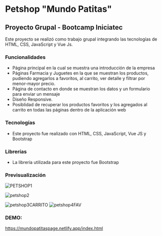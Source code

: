 # Petshop "Mundo Patitas"

## Proyecto Grupal - Bootcamp Iniciatec
Este proyecto se realizó como trabajo grupal integrando las tecnologías de HTML, CSS, JavaScript y Vue Js.

### Funcionalidades
 - Página principal en la cual se muestra una introducción de la empresa
 - Páginas Farmacia y Juguetes en la que se muestran los productos, pudiendo agregarlos a favoritos, al carrito, ver detalle y filtrar por menor-mayor precio.
 - Página de contacto en donde se muestran los datos y un formulario para enviar un mensaje
 - Diseño Responsive.
 - Posiblidad de recuperar los productos favoritos y los agregados al carrito en todas las páginas dentro de la aplicación web

### Tecnologías
 - Este proyecto fue realizado con HTML, CSS, JavaScript, Vue JS y Bootstrap


### Librerías
 - La librería utilizada para este proyecto fue Bootstrap


### Previsualización

![PETSHOP1](https://user-images.githubusercontent.com/93303178/184446037-ef3683ac-1bdd-44f4-b48b-bf6060764fc0.jpg)

![petshop2](https://user-images.githubusercontent.com/93303178/184446079-1e86b8f9-1780-45f0-94c8-3b4f418625b3.jpg)

![petshop3CARRITO](https://user-images.githubusercontent.com/93303178/184446085-713bf1ed-6a80-4ec3-b1ac-c5a44cb42d9b.jpg)
![petshop4FAV](https://user-images.githubusercontent.com/93303178/184446102-73c3365f-8c7b-4624-a02b-8137275c67b8.jpg)


### DEMO:
https://mundopatitaspage.netlify.app/index.html
